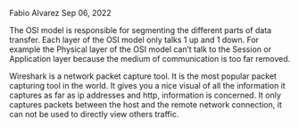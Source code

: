 Fabio Alvarez 										Sep 06, 2022

The OSI model is responsible for segmenting the different parts of data transfer. Each layer of the OSI model only talks 1 up and 1 down. For example the Physical layer of the OSI model can’t talk to the Session or Application layer because the medium of communication is too far removed.

Wireshark is a network packet capture tool. It is the most popular packet capturing tool in the world. It gives you a nice visual of all the information it captures as far as ip addresses and http, information is concerned. It only captures packets between the host and the remote network connection, it can not be used to directly view others traffic. 
